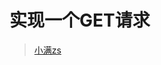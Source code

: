 # 实现一个GET请求

> [小满zs](https://blog.csdn.net/qq1195566313/article/details/126212760?ops_request_misc=&request_id=ed8333d2f665449e8969ae3669cfa09e&biz_id=&utm_medium=distribute.pc_search_result.none-task-blog-2~blog~koosearch~default-26-126212760-null-null.268^v1^control&utm_term=nestjs&spm=1018.2226.3001.4450)